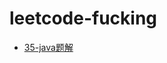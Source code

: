 # leetcode-fucking

- [35-java题解](https://github.com/wuou-learn/leetcode-fucking/blob/main/src/main/java/com/solve/leetcode/editor/cn/SearchInsertPosition.java)

